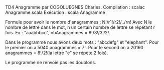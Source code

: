 TD4 Anagramme par COGOLUEGNES Charles.
Compilation : scalac Anagramme.scala
Exécution : scala Anagramme

Formule pour avoir le nombre d'anagrammes : N!/r1!/r2!/../rn!
Avec N le nombre de lettre dans le mot, n un certain nombre de lettre se répétant r fois.
Ex : "aaabbbcc", nbAnagrammes = 8!/3!/3!!2!.

Dans le programme nous avons deux mots : "abcdefg" et "elephant".
Pour le premier on a 5040 anagrammes = 7!.
Pour le second on a 20160 anagrammes = 8!/2!(la lettre "e" se répète 2 fois).

Le programme ne renvoie pas les doublons.
